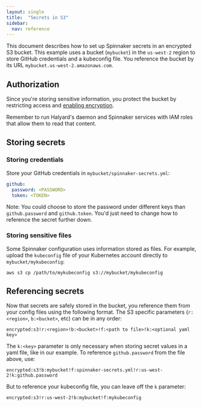 ```yaml
---
layout: single
title:  "Secrets in S3"
sidebar:
  nav: reference
---
```





This document describes how to set up Spinnaker secrets in an encrypted S3 bucket. This example uses a bucket (`mybucket`) in the `us-west-2` region to store GitHub credentials and a kubeconfig file. You reference the bucket by its URL `mybucket.us-west-2.amazonaws.com`.


## Authorization
Since you're storing sensitive information, you protect the bucket by restricting access and [enabling encryption](https://docs.aws.amazon.com/AmazonS3/latest/user-guide/default-bucket-encryption.html).

Remember to run Halyard's daemon and Spinnaker services with IAM roles that allow them to read that content.


## Storing secrets

### Storing credentials
Store your GitHub credentials in `mybucket/spinnaker-secrets.yml`:

```yaml
github:
  password: <PASSWORD>
  token: <TOKEN>
```

Note: You could choose to store the password under different keys than `github.password` and `github.token`. You'd just need to change how to reference the secret further down.

### Storing sensitive files
Some Spinnaker configuration uses information stored as files. For example, upload the `kubeconfig` file of your Kubernetes account directly to `mybucket/mykubeconfig`:

```
aws s3 cp /path/to/mykubeconfig s3://mybucket/mykubeconfig
```


## Referencing secrets
Now that secrets are safely stored in the bucket, you reference them from your config files using the following format. The S3 specific parameters (`r:<region>`, `b:<bucket>`, etc) can be in any order:

```
encrypted:s3!r:<region>!b:<bucket>!f:<path to file>!k:<optional yaml key>
```

The `k:<key>` parameter is only necessary when storing secret values in a yaml file, like in our example. To reference `github.password` from the file above, use:
```
encrypted:s3!b:mybucket!f:spinnaker-secrets.yml!r:us-west-2!k:github.password
```

But to reference your kubeconfig file, you can leave off the `k` parameter:
```
encrypted:s3!r:us-west-2!b:mybucket!f:mykubeconfig
```
